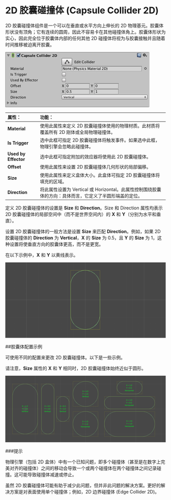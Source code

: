 # 2D 胶囊碰撞体 (Capsule Collider 2D)

2D 胶囊碰撞体组件是一个可以在垂直或水平方向上伸长的 2D 物理基元。胶囊体形状没有顶角；它有连续的圆周，因此不容易卡在其他碰撞体角上。胶囊体形状为实心，因此完全位于胶囊体内部的任何其他 2D 碰撞体将视为与胶囊接触并且随着时间推移被迫离开胶囊。


![](../uploads/Main/CapsuleCollider2D.png) 


|**属性：** |**功能：** |
|:---|:---|
| __Material__ |使用此属性来定义 2D 胶囊碰撞体使用的物理材质。此材质将覆盖所有 2D 刚体或全局物理碰撞体。 |
| __Is Trigger__ |选中此框可指定 2D 胶囊碰撞体将触发事件。如果选中此框，物理引擎会忽略此碰撞体。 |
| __Used by Effector__ |选中此框可指定附加的效应器将使用此 2D 胶囊碰撞体。 |
| __Offset__ |使用此属性来设置 2D 胶囊碰撞体几何形状的局部偏移。 |
| __Size__ |使用此属性来定义盒体大小。此盒体可指定 2D 胶囊碰撞体将填充的区域。 |
| __Direction__ |将此属性设置为 Vertical 或 Horizontal。此属性控制围绕胶囊体的方向：具体而言，它定义了半圆形端盖的定位。 |

定义 2D 胶囊碰撞体的设置是 __Size__ 和 __Direction__。Size 和 Direction 属性均表示 2D 胶囊碰撞体的局部空间中（而不是世界空间内）的 __X__ 和 __Y__（分别为水平和垂直）。


设置 2D 胶囊碰撞体的一般方法是设置 __Size__ 来匹配 __Direction__。例如，如果 2D 胶囊碰撞体的 __Direction__ 为 __Vertical__，__X__ 的 __Size__ 为 0.5，且 __Y__ 的 __Size__ 为 1，这种设置将使垂直方向的胶囊体更高，而不是更宽。

在以下示例中，__X__ 和 __Y__ 以黄线表示。

![设置 2D 胶囊碰撞体使 __Size__ 与 __Direction__ 匹配的示例](../uploads/Main/CapsuleCollider2D-Example1.png)

##胶囊体配置示例

可使用不同的配置来更改 2D 胶囊碰撞体。以下是一些示例。

请注意，__Size__ 属性的 __X__ 和 __Y__ 相同时，2D 胶囊碰撞体始终近似于圆形。

![2D 胶囊碰撞体配置的示例](../uploads/Main/CapsuleCollider2D-Example2.png)

###提示

物理引擎（包括 2D 盒体）中有一个已知问题，即多个碰撞体（甚至是在数字上完美对齐的碰撞体）之间的移动会导致一个或两个碰撞体在两个碰撞体之间记录碰撞。这可能导致碰撞体减速或停止。

虽然 2D 胶囊碰撞体可能有助于减少此问题，但并非此问题的解决方案。更好的解决方案是对表面使用单个碰撞体；例如，2D 边界碰撞体 (Edge Collider 2D)。

